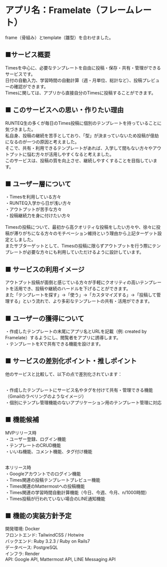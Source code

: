 # アプリ名：Framelate（フレームレート）
frame（骨組み）とtemplate（雛型）を合わせました。
<br>


## ■サービス概要

  Timesを中心に、必要なテンプレートを自由に投稿・保存・共有・管理ができるサービスです。
  <br>
  日付の自動入力、学習時間の自動計算（週・月単位、総計など）、投稿プレビューの確認ができます。
  <br>
  Timesに関しては、アプリから直接自分のTimesに投稿することができます。


## ■ このサービスへの思い・作りたい理由

  RUNTEQ生の多くが毎日のTimes投稿に個別のテンプレートを持っていることに気づきました。
  <br>
  私自身、投稿の継続を苦手としており、「型」が決まっていないため投稿が億劫になるのが一つの原因と考えました。
  <br>
  そこで、共有・利用できるテンプレートがあれば、入学して間もない方々やアウトプットに悩む方々が活用しやすくなると考えました。
  <br>
  このサービスは、投稿の質を向上させ、継続しやすくすることを目指しています。
  <br>


## ■ ユーザー層について

  ・Timesを利用している方々
  <br>
  ・RUNTEQ入学から日が浅い方々
  <br>
  ・アウトプットが苦手な方々
  <br>
  ・投稿継続力を身に付けたい方々
  <br>
  <br>
  Timesの投稿について、最初から高クオリティな投稿をしたい方々や、徐々に投稿が滞りがちになる方々のモチベーション維持という理由から上記ターゲット設定としました。
  <br>
  またサブターゲットとして、Timesの投稿に限らずアウトプットを行う際にテンプレートが必要な方々にも利用していただけるように設計しています。
  <br>


## ■ サービスの利用イメージ

  アウトプット投稿が面倒と感じている方々が手軽にクオリティの高いテンプレートを活用でき、投稿や継続のハードルを下げることができます。
  <br>
  また「テンプレートを探す」→「使う」→「カスタマイズする」→「投稿して管理する」という流れで、より多彩なテンプレートの共有・活用ができます。
  <br>


## ■ ユーザーの獲得について

  ・作成したテンプレートの末尾にアプリ名とURLを記載（例: created by Framelate）するようにし、閲覧者をアプリに誘導します。
  <br>
  ・テンプレートをXで共有できる機能を設けます。
  <br>


## ■ サービスの差別化ポイント・推しポイント

  他のサービスと比較して、以下の点で差別化されています：
  <br>
  <br>

  ・作成したテンプレートにサービス名やタグを付けて共有・管理できる機能（Gmailのラベリングのようなイメージ）
  <br>
  ・個別にテンプレ管理機能のないアプリケーション用のテンプレート管理に対応
  <br>


## ■ 機能候補

  MVPリリース時
  <br>
  ・ユーザー登録、ログイン機能
  <br>
  ・テンプレートのCRUD機能
  <br>
  ・いいね機能、コメント機能、タグ付け機能
  <br>
  <br>

  本リリース時
  <br>
  ・Googleアカウントでのログイン機能
  <br>
  ・Times関連の投稿テンプレートプレビュー機能
  <br>
  ・Times関連のMattermostへの投稿機能
  <br>
  ・Times関連の学習時間自動計算機能（今日、今週、今月、n/1000時間）
  <br>
  ・Times投稿が行われていない場合のLINE通知機能
  <br>


## ■ 機能の実装方針予定

  開発環境:	Docker
  <br>
  フロントエンド:	TailwindCSS / Hotwire
  <br>
  バックエンド:	Ruby 3.2.3 / Ruby on Rails7
  <br>
  データベース:	PostgreSQL
  <br>
  インフラ:	Render
  <br>
  API: Google API, Mattermost API, LINE Messaging API
  <br>
